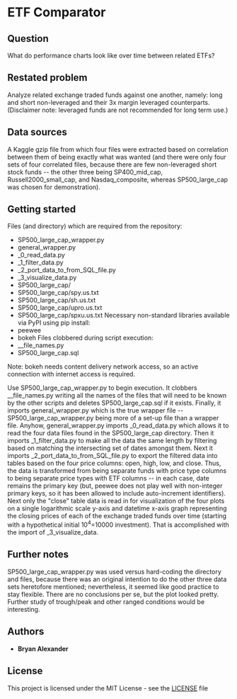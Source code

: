 
# ETF Comparator
## Question
What do performance charts look like over time between related ETFs?
## Restated problem
Analyze related exchange traded funds against one another, namely:
long and short non-leveraged and their 3x margin leveraged counterparts.
(Disclaimer note: leveraged funds are not recommended for long term use.)
## Data sources
A Kaggle gzip file from which four files were extracted based on correlation between them of being exactly what was wanted (and there were only four sets of four correlated files, because there are few non-leveraged short stock funds -- the other three being SP400_mid_cap, Russell2000_small_cap, and Nasdaq_composite, whereas SP500_large_cap was chosen for demonstration).
## Getting started
Files (and directory) which are required from the repository:
   * SP500_large_cap_wrapper.py
   * general_wrapper.py
   * _0_read_data.py
   * _1_filter_data.py
   * _2_port_data_to_from_SQL_file.py
   * _3_visualize_data.py
   * SP500_large_cap/
   * SP500_large_cap/spy.us.txt
   * SP500_large_cap/sh.us.txt
   * SP500_large_cap/upro.us.txt
   * SP500_large_cap/spxu.us.txt
Necessary non-standard libraries available via PyPI using pip install:
   * peewee
   * bokeh
Files clobbered during script execution:
   * __file_names.py
   * SP500_large_cap.sql

Note: bokeh needs content delivery network access, so an active connection with internet access is required.

Use SP500_large_cap_wrapper.py to begin execution. It clobbers __file_names.py writing all the names of the files that will need to be known by the other scripts and deletes SP500_large_cap.sql if it exists. Finally, it imports general_wrapper.py which is the true wrapper file -- SP500_large_cap_wrapper.py being more of a set-up file than a wrapper file. Anyhow, general_wrapper.py imports _0_read_data.py which allows it to read the four data files found in the SP500_large_cap directory. Then it imports _1_filter_data.py to make all the data the same length by filtering based on matching the intersecting set of dates amongst them. Next it imports _2_port_data_to_from_SQL_file.py to export the filtered data into tables based on the four price columns: open, high, low, and close. Thus, the data is transformed from being separate funds with price type columns to being separate price types with ETF columns -- in each case, date remains the primary key (but, peewee does not play well with non-integer primary keys, so it has been allowed to include auto-increment identifiers). Next only the "close" table data is read in for visualization of the four plots on a single logarithmic scale y-axis and datetime x-axis graph representing the closing prices of each of the exchange traded funds over time (starting with a hypothetical initial $10^4=$10000 investment). That is accomplished with the import of _3_visualize_data.
## Further notes
SP500_large_cap_wrapper.py was used versus hard-coding the directory and files, because there was an original intention to do the other three data sets heretofore mentioned; nevertheless, it seemed like good practice to stay flexible. There are no conclusions per se, but the plot looked pretty. Further study of trough/peak and other ranged conditions would be interesting.
## Authors
   * **Bryan Alexander**
## License
This project is licensed under the MIT License - see the [LICENSE](LICENSE) file

